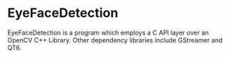 # EyeFaceDetection
EyeFaceDetection is a program which employs a C API layer over an OpenCV C++ Library. Other dependency libraries include GStreamer and QT6.
